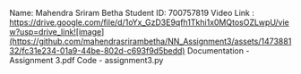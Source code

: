 Name: Mahendra Sriram Betha Student ID: 700757819 Video Link : https://drive.google.com/file/d/1oYx_GzD3E9qfh1Tkhi1x0MQtosOZLwpU/view?usp=drive_link![image](https://github.com/mahendrasrirambetha/NN_Assignment3/assets/147388132/fc31e234-01a9-44be-802d-c693f9d5bedd)
 Documentation - Assignment 3.pdf Code - assignment3.py
